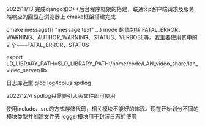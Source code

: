 2022/11/13
完成django和C++后台程序框架的搭建，联通tcp客户端请求及服务端响应的回显在浏览器上
cmake框架搭建完成


cmake
message([<mode>] "message text" ...)
mode 的值包括 FATAL_ERROR、WARNING、AUTHOR_WARNING、STATUS、VERBOSE等。我主要使用其中的 2 个——FATAL_ERROR、STATUS

export LD_LIBRARY_PATH=$LD_LIBRARY_PATH:/home/code/LAN_video_share/lan_video_server/lib

日志库选型
glog
log4cplus
spdlog

2022/12/4
spdlog只需要引入头文件即可使用

使用include、src的方式存储代码，相关模块不能好的体现。现在开始划分不同的模块类型并创建文件夹
logger模块用于封装日志的使用